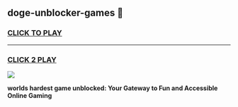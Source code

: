 
## doge-unblocker-games 👋
<h3>
<a href="https://premium.freeplayer.one?title=doge-unblocker-games&ref=14F">CLICK TO PLAY</a></h3>
<hr>

<h3>
<a href="https://premium.freeplayer.one?title=doge-unblocker-games&ref=14F">CLICK 2 PLAY</a>
  
</h3>

<a href="https://premium.freeplayer.one?title=doge-unblocker-games&ref=12F/"><img src="https://clearcache.store/games.png"></a>


**worlds hardest game unblocked: Your Gateway to Fun and Accessible Online Gaming**
